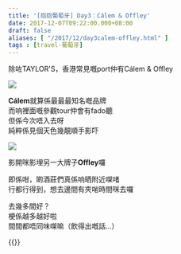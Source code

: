 ```yaml
---
title: '[抱抱葡萄牙] Day3：Cálem & Offley'
date: 2017-12-07T09:22:00.000+08:00
draft: false
aliases: [ "/2017/12/day3calem-offley.html" ]
tags : [travel-葡萄牙]
---
```


除咗TAYLOR'S，香港常見嘅port仲有Cálem & Offley  

![](/images/portugal3h.jpg)

**Cálem**就算係最最最知名嘅品牌  
而响裡面嘅參觀tour仲會有fado聽  
但係今次唔入去呀  
純粹係見個天色幾靚順手影吓  

![](/images/portugal3h1.jpg)

影開咪影埋另一大牌子**Offley**囉  
  
即係咁，啲酒莊們真係响晒附近㗎啫  
行都行得到，想去邊間有夾啱時間咪去囉  
  
去幾多間好？  
梗係越多越好啦  
間間都唔同味㗎嘛（飲得出嘅話...）  
  
  

{{<portugal>}}  
